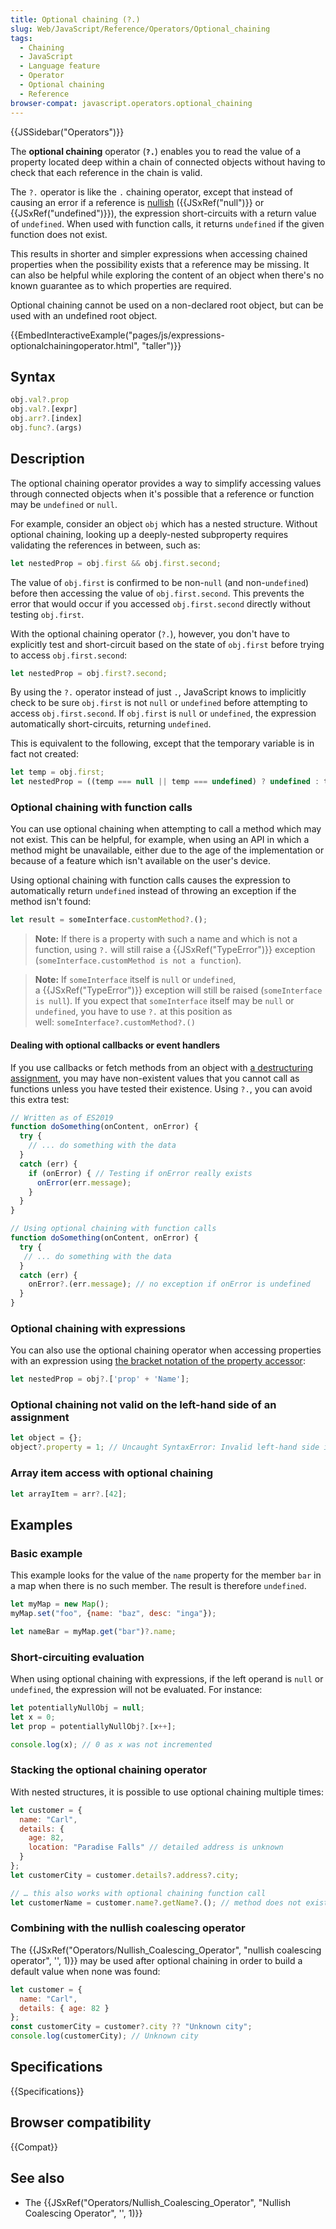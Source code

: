 ```yaml
---
title: Optional chaining (?.)
slug: Web/JavaScript/Reference/Operators/Optional_chaining
tags:
  - Chaining
  - JavaScript
  - Language feature
  - Operator
  - Optional chaining
  - Reference
browser-compat: javascript.operators.optional_chaining
---
```

{{JSSidebar("Operators")}}

The **optional chaining** operator (**`?.`**) enables you to read the value of a
property located deep within a chain of connected objects without having to
check that each reference in the chain is valid.

The `?.` operator is like the `.` chaining operator, except that instead of
causing an error if a reference is [nullish](/en-US/docs/Glossary/Nullish)
({{JSxRef("null")}} or {{JSxRef("undefined")}}), the expression
short-circuits with a return value of `undefined`. When used with function
calls, it returns `undefined` if the given function does not exist.

This results in shorter and simpler expressions when accessing chained
properties when the possibility exists that a reference may be missing. It can
also be helpful while exploring the content of an object when there's no known
guarantee as to which properties are required.

Optional chaining cannot be used on a non-declared root object, but can be used
with an undefined root object.

{{EmbedInteractiveExample("pages/js/expressions-optionalchainingoperator.html",
  "taller")}}

## Syntax

```js
obj.val?.prop
obj.val?.[expr]
obj.arr?.[index]
obj.func?.(args)
```

## Description

The optional chaining operator provides a way to simplify accessing values
through connected objects when it's possible that a reference or function may be
`undefined` or `null`.

For example, consider an object `obj` which has a nested structure. Without
optional chaining, looking up a deeply-nested subproperty requires validating
the references in between, such as:

```js
let nestedProp = obj.first && obj.first.second;
```

The value of `obj.first` is confirmed to be non-`null` (and non-`undefined`)
before then accessing the value of `obj.first.second`. This prevents the error
that would occur if you accessed `obj.first.second` directly without testing
`obj.first`.

With the optional chaining operator (`?.`), however, you don't have to
explicitly test and short-circuit based on the state of `obj.first` before
trying to access `obj.first.second`:

```js
let nestedProp = obj.first?.second;
```

By using the `?.` operator instead of just `.`, JavaScript knows to implicitly
check to be sure `obj.first` is not `null` or `undefined` before attempting to
access `obj.first.second`. If `obj.first` is `null` or `undefined`, the
expression automatically short-circuits, returning `undefined`.

This is equivalent to the following, except that the temporary variable is in
fact not created:

```js
let temp = obj.first;
let nestedProp = ((temp === null || temp === undefined) ? undefined : temp.second);
```

### Optional chaining with function calls

You can use optional chaining when attempting to call a method which may not
exist. This can be helpful, for example, when using an API in which a method
might be unavailable, either due to the age of the implementation or because of
a feature which isn't available on the user's device.

Using optional chaining with function calls causes the expression to
automatically return `undefined` instead of throwing an exception if the method
isn't found:

```js
let result = someInterface.customMethod?.();
```

> **Note:** If there is a property with such a name and which is not a function,
> using `?.` will still raise a {{JSxRef("TypeError")}} exception
> (`someInterface.customMethod is not a function`).

> **Note:** If `someInterface` itself is `null` or `undefined`,
> a {{JSxRef("TypeError")}} exception will still be
> raised (`someInterface is null`). If you expect that `someInterface` itself
> may be `null` or `undefined`, you have to use `?.` at this position as
> well: `someInterface?.customMethod?.()`

#### Dealing with optional callbacks or event handlers

If you use callbacks or fetch methods from an object with
[a destructuring assignment](/en-US/docs/Web/JavaScript/Reference/Operators/Destructuring_assignment#Object_destructuring),
you may have non-existent values that you cannot call as functions unless you
have tested their existence. Using `?.`, you can avoid this extra test:

```js
// Written as of ES2019
function doSomething(onContent, onError) {
  try {
    // ... do something with the data
  }
  catch (err) {
    if (onError) { // Testing if onError really exists
      onError(err.message);
    }
  }
}
```

```js
// Using optional chaining with function calls
function doSomething(onContent, onError) {
  try {
   // ... do something with the data
  }
  catch (err) {
    onError?.(err.message); // no exception if onError is undefined
  }
}
```

### Optional chaining with expressions

You can also use the optional chaining operator when accessing properties with
an expression using
[the bracket notation of the property accessor](/en-US/docs/Web/JavaScript/Reference/Operators/Property_Accessors#Bracket_notation):

```js
let nestedProp = obj?.['prop' + 'Name'];
```

### Optional chaining not valid on the left-hand side of an assignment

```js
let object = {};
object?.property = 1; // Uncaught SyntaxError: Invalid left-hand side in assignment
```

### Array item access with optional chaining

```js
let arrayItem = arr?.[42];
```

## Examples

### Basic example

This example looks for the value of the `name` property for the member `bar` in
a map when there is no such member. The result is therefore `undefined`.

```js
let myMap = new Map();
myMap.set("foo", {name: "baz", desc: "inga"});

let nameBar = myMap.get("bar")?.name;
```

### Short-circuiting evaluation

When using optional chaining with expressions, if the left operand is `null` or
`undefined`, the expression will not be evaluated. For instance:

```js
let potentiallyNullObj = null;
let x = 0;
let prop = potentiallyNullObj?.[x++];

console.log(x); // 0 as x was not incremented
```

### Stacking the optional chaining operator

With nested structures, it is possible to use optional chaining multiple times:

```js
let customer = {
  name: "Carl",
  details: {
    age: 82,
    location: "Paradise Falls" // detailed address is unknown
  }
};
let customerCity = customer.details?.address?.city;

// … this also works with optional chaining function call
let customerName = customer.name?.getName?.(); // method does not exist, customerName is undefined
```

### Combining with the nullish coalescing operator

The
{{JSxRef("Operators/Nullish_Coalescing_Operator", "nullish coalescing operator",
  '', 1)}}
may be used after optional chaining in order to build a default value when none
was found:

```js
let customer = {
  name: "Carl",
  details: { age: 82 }
};
const customerCity = customer?.city ?? "Unknown city";
console.log(customerCity); // Unknown city
```

## Specifications

{{Specifications}}

## Browser compatibility

{{Compat}}

## See also

*   The
    {{JSxRef("Operators/Nullish_Coalescing_Operator", "Nullish Coalescing Operator",
    '', 1)}}

